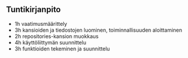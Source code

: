 ## Tuntikirjanpito
- 1h vaatimusmäärittely
- 3h kansioiden ja tiedostojen luominen, toiminnallisuuden aloittaminen
- 2h repositories-kansion muokkaus
- 4h käyttöliittymän suunnittelu
- 3h funktioiden tekeminen ja suunnittelu
